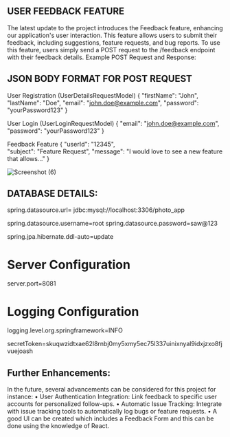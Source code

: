 ## USER FEEDBACK FEATURE
The latest update to the project introduces the Feedback feature, enhancing our application's user interaction. This feature allows users to submit their feedback, including suggestions, feature requests, and bug reports. 
To use this feature, users simply send a POST request to the /feedback endpoint with their feedback details. Example POST Request and Response: 

## JSON BODY FORMAT FOR POST REQUEST

User Registration (UserDetailsRequestModel)
{
    "firstName": "John",
    "lastName": "Doe",
    "email": "john.doe@example.com",
    "password": "yourPassword123"
}

User Login (UserLoginRequestModel)
{
    "email": "john.doe@example.com",
    "password": "yourPassword123"
}

Feedback Feature
{
    "userId": "12345",   
    "subject": "Feature Request",
    "message": "I would love to see a new feature that allows..."
}

![Screenshot (6)](https://github.com/pythonworl/ContactApp-ws-Feedback/assets/115520031/08a543d4-7a0f-41d6-b401-b6f7a09bf715)



## DATABASE DETAILS:

spring.datasource.url= jdbc:mysql://localhost:3306/photo_app

spring.datasource.username=root
spring.datasource.password=saw@123

spring.jpa.hibernate.ddl-auto=update

# Server Configuration
server.port=8081
# Logging Configuration
logging.level.org.springframework=INFO

secretToken=skuqwzidtxae62l8rnbj0my5xmy5ec75l337uinixnyal9idxjzxo8fjvuejoash

## Further Enhancements: 
In the future, several advancements can be considered for this project for instance:
•	User Authentication Integration: Link feedback to specific user accounts for personalized follow-ups. 
•	Automatic Issue Tracking: Integrate with issue tracking tools to automatically log bugs or feature requests.
•	A good UI can be created which includes a Feedback Form and this can be done using the knowledge of React.
